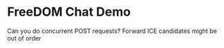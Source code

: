 FreeDOM Chat Demo
============

Can you do concurrent POST requests?
Forward ICE candidates
  might be out of order
